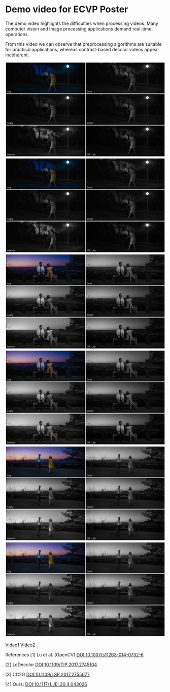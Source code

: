 # Demo video for ECVP Poster

The demo video highlights the difficulties when processing videos. Many computer vision and image processing applications demand real-time operations.

From this video we can observe that preprocessing algorithms are suitable for practical applications, whereas contrast-based decolor videos appear incoherent.

![F632](video/632.jpg)
![F633](video/632.jpg)
![F4542](video/4542.jpg)
![F4543](video/4543.jpg)
![F5295](video/5295.jpg)
![F5296](video/5296.jpg)

[Video1](video/comparison1.mp4)
[Video2](video/comparison2.mp4)

References
[1] Lu et al. (OpenCV) [DOI:10.1007/s11263-014-0732-6](https://doi.org/10.1007/s11263-014-0732-6)

[2] LeDecolor [DOI:10.1109/TIP.2017.2745104](https://doi.org/10.1109/TIP.2017.2745104)

[3] CC2G [DOI:10.1109/LSP.2017.2755077](https://doi.org/10.1109/LSP.2017.2755077)

[4] Ours: [DOI:10.1117/1.JEI.30.4.043026](https://doi.org/10.1117/1.JEI.30.4.043026)